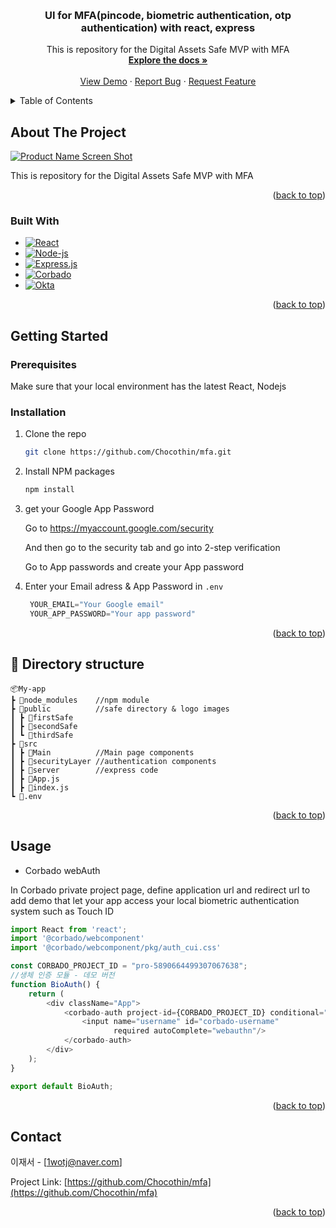 <!-- Improved compatibility of back to top link: See: https://github.com/othneildrew/Best-README-Template/pull/73 -->
<a name="MFA"></a>
<!--
*** Thanks for checking out the Best-README-Template. If you have a suggestion
*** that would make this better, please fork the repo and create a pull request
*** or simply open an issue with the tag "enhancement".
*** Don't forget to give the project a star!
*** Thanks again! Now go create something AMAZING! :D
-->



<!-- PROJECT SHIELDS -->
<!--
*** I'm using markdown "reference style" links for readability.
*** Reference links are enclosed in brackets [ ] instead of parentheses ( ).
*** See the bottom of this document for the declaration of the reference variables
*** for contributors-url, forks-url, etc. This is an optional, concise syntax you may use.
*** https://www.markdownguide.org/basic-syntax/#reference-style-links
-->



<!-- PROJECT LOGO -->
<br />
<div align="center">

<h3 align="center">UI for MFA(pincode, biometric authentication, otp authentication) with react, express</h3>

  <p align="center">
    This is repository for the Digital Assets Safe MVP with MFA
    <br />
    <a href="https://github.com/Chocothin/mfa"><strong>Explore the docs »</strong></a>
    <br />
    <br />
    <a href="https://github.com/Chocothin/mfa">View Demo</a>
    ·
    <a href="https://github.com/Chocothin/mfa/issues">Report Bug</a>
    ·
    <a href="https://github.com/Chocothin/mfa/issues">Request Feature</a>
  </p>
</div>



<!-- TABLE OF CONTENTS -->
<details>
  <summary>Table of Contents</summary>
  <ol>
    <li>
      <a href="#about-the-project">About The Project</a>
      <ul>
        <li><a href="#built-with">Built With</a></li>
      </ul>
    </li>
    <li>
      <a href="#getting-started">Getting Started</a>
      <ul>
        <li><a href="#prerequisites">Prerequisites</a></li>
        <li><a href="#installation">Installation</a></li>
      </ul>
    </li>
    <li><a href="#directory-structure">Directory structure</a></li>
    <li><a href="#contact">Contact</a></li>
  </ol>
</details>



<!-- ABOUT THE PROJECT -->
## About The Project

[![Product Name Screen Shot][product-screenshot]](https://example.com)

This is repository for the Digital Assets Safe MVP with MFA



<p align="right">(<a href="#readme-top">back to top</a>)</p>



### Built With

* [![React][React.js]][React-url]
* [![Node-js][Node.js]][Node-js-url]
* [![Express.js][Express.js]][Express-js-url]
* [![Corbado][Corbado]][Corbado-url]
* [![Okta][Okta]][Okta-url]

<p align="right">(<a href="#readme-top">back to top</a>)</p>



<!-- GETTING STARTED -->
## Getting Started


### Prerequisites

Make sure that your local environment has the latest React, Nodejs


### Installation

1. Clone the repo
   ```sh
   git clone https://github.com/Chocothin/mfa.git
   ```
2. Install NPM packages
   ```sh
   npm install
   ```
3. get your Google App Password

     Go to https://myaccount.google.com/security

      And then go to the security tab and go into 2-step  verification

      Go to App passwords and create your App password

4. Enter your Email adress & App Password in `.env`
   ```js
    YOUR_EMAIL="Your Google email"
    YOUR_APP_PASSWORD="Your app password"
   ```

<p align="right">(<a href="#readme-top">back to top</a>)</p>

## 📂 Directory structure
```
📦My-app
┣ 📂node_modules    //npm module
┣ 📂public          //safe directory & logo images
┃ ┣ 📂firstSafe
┃ ┣ 📂secondSafe
┃ ┗ 📂thirdSafe
┣ 📂src
┃ ┣ 📂Main          //Main page components
┃ ┣ 📂securityLayer //authentication components
┃ ┣ 📂server        //express code
┃ ┣ 📜App.js
┃ ┣ 📜index.js
┗ 📜.env
```


<p align="right">(<a href="#readme-top">back to top</a>)</p>


<!-- USAGE EXAMPLES -->
## Usage

- Corbado webAuth

In Corbado private project page, define application url and redirect url to add demo that let your app access your local biometric authentication system such as Touch ID
```js
import React from 'react';
import '@corbado/webcomponent'
import '@corbado/webcomponent/pkg/auth_cui.css'

const CORBADO_PROJECT_ID = "pro-5890664499307067638";
//생체 인증 모듈 - 데모 버전
function BioAuth() {
    return (
        <div className="App">
            <corbado-auth project-id={CORBADO_PROJECT_ID} conditional="yes">
                <input name="username" id="corbado-username"
                       required autoComplete="webauthn"/>
            </corbado-auth>
        </div>
    );
}

export default BioAuth;
```

<p align="right">(<a href="#readme-top">back to top</a>)</p>





<!-- CONTACT -->
## Contact

이재서 - [1wotj@naver.com]

Project Link: [https://github.com/Chocothin/mfa](https://github.com/Chocothin/mfa)

<p align="right">(<a href="#readme-top">back to top</a>)</p>





<!-- MARKDOWN LINKS & IMAGES -->
<!-- https://www.markdownguide.org/basic-syntax/#reference-style-links -->
[contributors-shield]: https://img.shields.io/github/contributors/github_username/repo_name.svg?style=for-the-badge
[contributors-url]: https://github.com/github_username/repo_name/graphs/contributors
[forks-shield]: https://img.shields.io/github/forks/github_username/repo_name.svg?style=for-the-badge
[forks-url]: https://github.com/github_username/repo_name/network/members
[stars-shield]: https://img.shields.io/github/stars/github_username/repo_name.svg?style=for-the-badge
[stars-url]: https://github.com/github_username/repo_name/stargazers
[issues-shield]: https://img.shields.io/github/issues/github_username/repo_name.svg?style=for-the-badge
[issues-url]: https://github.com/github_username/repo_name/issues
[license-shield]: https://img.shields.io/github/license/github_username/repo_name.svg?style=for-the-badge
[license-url]: https://github.com/github_username/repo_name/blob/master/LICENSE.txt
[linkedin-shield]: https://img.shields.io/badge/-LinkedIn-black.svg?style=for-the-badge&logo=linkedin&colorB=555
[linkedin-url]: https://linkedin.com/in/linkedin_username
[product-screenshot]: /public/screen_shot.png
[Next.js]: https://img.shields.io/badge/next.js-000000?style=for-the-badge&logo=nextdotjs&logoColor=white
[Next-url]: https://nextjs.org/
[React.js]: https://img.shields.io/badge/React-20232A?style=for-the-badge&logo=react&logoColor=61DAFB
[React-url]: https://reactjs.org/
[Vue.js]: https://img.shields.io/badge/Vue.js-35495E?style=for-the-badge&logo=vuedotjs&logoColor=4FC08D
[Vue-url]: https://vuejs.org/
[Angular.io]: https://img.shields.io/badge/Angular-DD0031?style=for-the-badge&logo=angular&logoColor=white
[Angular-url]: https://angular.io/
[Svelte.dev]: https://img.shields.io/badge/Svelte-4A4A55?style=for-the-badge&logo=svelte&logoColor=FF3E00
[Svelte-url]: https://svelte.dev/
[Laravel.com]: https://img.shields.io/badge/Laravel-FF2D20?style=for-the-badge&logo=laravel&logoColor=white
[Laravel-url]: https://laravel.com
[Bootstrap.com]: https://img.shields.io/badge/Bootstrap-563D7C?style=for-the-badge&logo=bootstrap&logoColor=white
[Bootstrap-url]: https://getbootstrap.com
[JQuery.com]: https://img.shields.io/badge/jQuery-0769AD?style=for-the-badge&logo=jquery&logoColor=white
[JQuery-url]: https://jquery.com 
[Node.js]: https://img.shields.io/badge/Node.js-43853D?style=for-the-badge&logo=node.js&logoColor=white
[Node-js-url]: https://nodejs.org/
[Express.js]: https://img.shields.io/badge/Express.js-404D59?style=for-the-badge
[Express-js-url]: https://expressjs.com
[Okta]: https://img.shields.io/badge/Okta-007DCC?style=for-the-badge&logo=okta&logoColor=white
[Okta-url]: https://www.okta.com/
[Corbado]: https://assets-global.website-files.com/626a572dd59ab59d107b26c6/6285290cdc476312ea882af9_Corbado%20Wort-Bildmarke.svg
[Corbado-url]:https://www.corbado.com/
